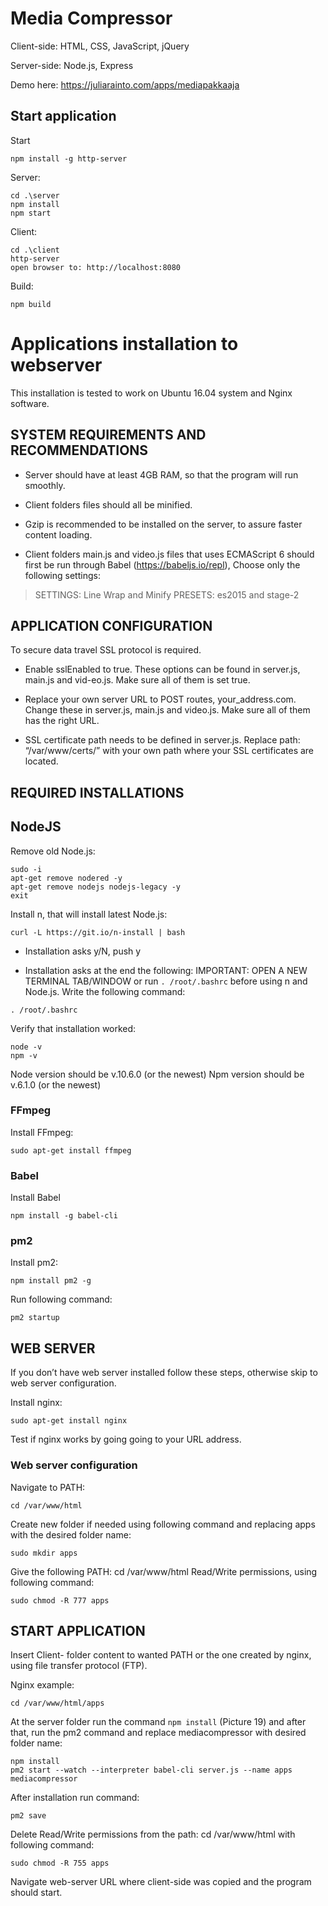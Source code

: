 # Media Compressor

Client-side: HTML, CSS, JavaScript, jQuery

Server-side: Node.js, Express

Demo here: https://juliarainto.com/apps/mediapakkaaja

## Start application

Start
```
npm install -g http-server
```
Server:
```
cd .\server
npm install
npm start
```
Client:
```
cd .\client
http-server
open browser to: http://localhost:8080
```
Build:
```
npm build
```
# Applications installation to webserver

This installation is tested to work on Ubuntu 16.04 system and Nginx software. 

## SYSTEM REQUIREMENTS AND RECOMMENDATIONS

* Server should have at least 4GB RAM, so that the program will run smoothly.

* Client folders files should all be minified.

* Gzip is recommended to be installed on the server, to assure faster content loading.

* Client folders main.js and video.js files that uses ECMAScript 6 should first be run through Babel (https://babeljs.io/repl), Choose only the following settings: 

> SETTINGS: Line Wrap and Minify
> PRESETS: es2015 and stage-2

## APPLICATION CONFIGURATION

To secure data travel SSL protocol is required. 

* Enable sslEnabled to true. These options can be found in server.js, main.js and vid-eo.js. Make sure all of them is set true. 

* Replace your own server URL to POST routes, your_address.com. Change these in server.js, main.js and video.js. Make sure all of them has the right URL. 

* SSL certificate path needs to be defined in server.js. Replace path: “/var/www/certs/” with your own path where your SSL certificates are located. 

## REQUIRED INSTALLATIONS

## NodeJS

Remove old Node.js:

```
sudo -i
apt-get remove nodered -y
apt-get remove nodejs nodejs-legacy -y
exit
```
Install n, that will install latest Node.js: 

```
curl -L https://git.io/n-install | bash
```
* Installation asks y/N, push y

* Installation asks at the end the following: IMPORTANT: OPEN A NEW TERMINAL TAB/WINDOW or run `. /root/.bashrc` before using n and Node.js. Write the following command: 

```
. /root/.bashrc
```

Verify that installation worked: 

```
node -v
npm -v
```
Node version should be v.10.6.0 (or the newest)
Npm version should be v.6.1.0 (or the newest)

### FFmpeg

Install FFmpeg: 

```
sudo apt-get install ffmpeg
```
### Babel

Install Babel

```
npm install -g babel-cli
```
### pm2

Install pm2: 

```
npm install pm2 -g
```

Run following command: 

```
pm2 startup
```

## WEB SERVER

If you don’t have web server installed follow these steps, otherwise skip to web server configuration.

Install nginx: 

```
sudo apt-get install nginx
```
Test if nginx works by going going to your URL address. 

### Web server configuration

Navigate to PATH: 

```
cd /var/www/html
```

Create new folder if needed using following command and replacing apps with the desired folder name: 

```
sudo mkdir apps
```

Give the following PATH: cd /var/www/html Read/Write permissions, using following command: 

```
sudo chmod -R 777 apps
```

## START APPLICATION

Insert Client- folder content to wanted PATH or the one created by nginx, using file transfer protocol (FTP).

Nginx example: 

```
cd /var/www/html/apps
```

At the server folder run the command `npm install` (Picture 19) and after that, run the pm2 command and replace mediacompressor with desired folder name: 

```
npm install 
pm2 start --watch --interpreter babel-cli server.js --name apps mediacompressor
```
After installation run command: 
```
pm2 save
```
Delete Read/Write permissions from the path: cd /var/www/html with following command: 

```
sudo chmod -R 755 apps
```

Navigate web-server URL where client-side was copied and the program should start.

